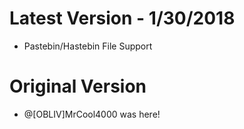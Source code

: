 # Latest Version - 1/30/2018
- Pastebin/Hastebin File Support
# Original Version
- @[OBLIV]MrCool4000 was here!
